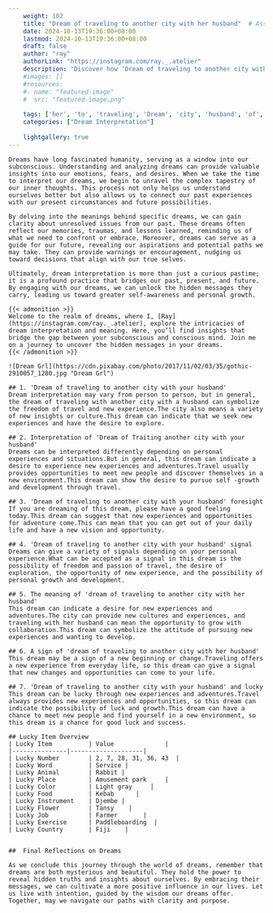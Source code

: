 ```yaml
---
    weight: 102
    title: "Dream of traveling to another city with her husband"  # Assuming 'title' column exists
    date: 2024-10-13T19:36:00+08:00
    lastmod: 2024-10-13T19:36:00+08:00
    draft: false
    author: "ray"
    authorLink: "https://instagram.com/ray._.atelier"
    description: "Discover how 'Dream of traveling to another city with her husband' can interpret your future and uncover its significant meanings in your life."
    #images: []
    #resources:
    #- name: "featured-image"
    #  src: "featured-image.png"
    
    tags: ['her', 'to', 'traveling', 'Dream', 'city', 'husband', 'of', 'another', 'with']
    categories: ["Dream Interpretation"]
    
    lightgallery: true
---
```

    
    Dreams have long fascinated humanity, serving as a window into our subconscious. Understanding and analyzing dreams can provide valuable insights into our emotions, fears, and desires. When we take the time to interpret our dreams, we begin to unravel the complex tapestry of our inner thoughts. This process not only helps us understand ourselves better but also allows us to connect our past experiences with our present circumstances and future possibilities.
    
    By delving into the meanings behind specific dreams, we can gain clarity about unresolved issues from our past. These dreams often reflect our memories, traumas, and lessons learned, reminding us of what we need to confront or embrace. Moreover, dreams can serve as a guide for our future, revealing our aspirations and potential paths we may take. They can provide warnings or encouragement, nudging us toward decisions that align with our true selves.
    
    Ultimately, dream interpretation is more than just a curious pastime; it is a profound practice that bridges our past, present, and future. By engaging with our dreams, we can unlock the hidden messages they carry, leading us toward greater self-awareness and personal growth.
    
    {{< admonition >}}
    Welcome to the realm of dreams, where I, [Ray](https://instagram.com/ray._.atelier), explore the intricacies of dream interpretation and meaning. Here, you’ll find insights that bridge the gap between your subconscious and conscious mind. Join me on a journey to uncover the hidden messages in your dreams.
    {{< /admonition >}}
    
    ![Dream Grl](https://cdn.pixabay.com/photo/2017/11/02/03/35/gothic-2910057_1280.jpg "Dream Grl")
    
    ## 1. 'Dream of traveling to another city with your husband'
    Dream interpretation may vary from person to person, but in general, the dream of traveling with another city with a husband can symbolize the freedom of travel and new experience.The city also means a variety of new insights or culture.This dream can indicate that we seek new experiences and have the desire to explore.
    
    ## 2. Interpretation of 'Dream of Traiting another city with your husband'
    Dreams can be interpreted differently depending on personal experiences and situations.But in general, this dream can indicate a desire to experience new experiences and adventures.Travel usually provides opportunities to meet new people and discover themselves in a new environment.This dream can show the desire to pursue self -growth and development through travel.
    
    ## 3. 'Dream of traveling to another city with your husband' foresight
    If you are dreaming of this dream, please have a good feeling today.This dream can suggest that new experiences and opportunities for adventure come.This can mean that you can get out of your daily life and have a new vision and opportunity.
    
    ## 4. 'Dream of traveling to another city with your husband' signal
    Dreams can give a variety of signals depending on your personal experience.What can be accepted as a signal in this dream is the possibility of freedom and passion of travel, the desire of exploration, the opportunity of new experience, and the possibility of personal growth and development.
    
    ## 5. The meaning of 'dream of traveling to another city with her husband'
    This dream can indicate a desire for new experiences and adventures.The city can provide new cultures and experiences, and traveling with her husband can mean the opportunity to grow with collaboration.This dream can symbolize the attitude of pursuing new experiences and wanting to develop.
    
    ## 6. A sign of 'dream of traveling to another city with her husband'
    This dream may be a sign of a new beginning or change.Traveling offers a new experience from everyday life, so this dream can give a signal that new changes and opportunities can come to your life.
    
    ## 7. 'Dream of traveling to another city with your husband' and lucky
    This dream can be lucky through new experiences and adventures.Travel always provides new experiences and opportunities, so this dream can indicate the possibility of luck and growth.This dream can have a chance to meet new people and find yourself in a new environment, so this dream is a chance for good luck and success.
    
    ## Lucky Item Overview
    | Lucky Item          | Value              |
    |---------------|--------------------|
    | Lucky Number        | 2, 7, 28, 31, 36, 43  |
    | Lucky Word          | Service |
    | Lucky Animal        | Rabbit |
    | Lucky Place         | Amusement park     |
    | Lucky Color         | Light gray     |
    | Lucky Food          | Kebab      |
    | Lucky Instrument    | Djembe |
    | Lucky Flower        | Tansy    |
    | Lucky Job           | Farmer       |
    | Lucky Exercise      | Paddleboarding  |
    | Lucky Country       | Fiji    |
    
    
    ##  Final Reflections on Dreams
    
    As we conclude this journey through the world of dreams, remember that dreams are both mysterious and beautiful. They hold the power to reveal hidden truths and insights about ourselves. By embracing their messages, we can cultivate a more positive influence in our lives. Let us live with intention, guided by the wisdom our dreams offer. Together, may we navigate our paths with clarity and purpose.
    